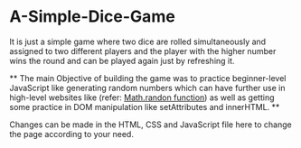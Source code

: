 # A-Simple-Dice-Game

It is just a simple game where two dice are rolled simultaneously and assigned to two different players
and the player with the higher number wins the round and can be played again just by refreshing it.

** The main Objective of building the game was to practice beginner-level JavaScript like generating random numbers
which can have further use in high-level websites like (refer: <a href="https://css-tricks.com/lots-of-ways-to-use-math-random-in-javascript/"> Math.randon function</a>) 
as well as getting some practice in DOM manipulation like setAttributes and innerHTML. **

Changes can be made in the HTML, CSS and JavaScript file here to change the page according to your need.
